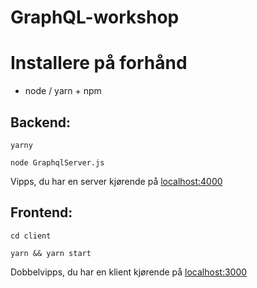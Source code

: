 # GraphQL-workshop

# Installere på forhånd
* node / yarn + npm

## Backend:

`yarny`

`node GraphqlServer.js `

Vipps, du har en server kjørende på [localhost:4000](http://localhost:4000/)

## Frontend:
                                   
`cd client`

`yarn && yarn start`

Dobbelvipps, du har en klient kjørende på [localhost:3000](http://localhost:3000)
